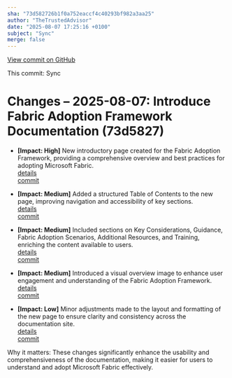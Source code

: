 ```yaml
---
sha: "73d582726b1f0a752eaccf4c40293bf982a3aa25"
author: "TheTrustedAdvisor"
date: "2025-08-07 17:25:16 +0100"
subject: "Sync"
merge: false
---
```


[View commit on GitHub](https://github.com/TheTrustedAdvisor/FabricAdoptionFramework/commit/73d582726b1f0a752eaccf4c40293bf982a3aa25)

This commit: Sync

# Changes – 2025-08-07: Introduce Fabric Adoption Framework Documentation (73d5827)

- **[Impact: High]** New introductory page created for the Fabric Adoption Framework, providing a comprehensive overview and best practices for adopting Microsoft Fabric.  
   [details](/docs/about/changes/2025-08-07-what-is-the-fabric-adoption-framework)  
   [commit](https://github.com/TheTrustedAdvisor/FabricAdoptionFramework/commit/73d582726b1f0a752eaccf4c40293bf982a3aa25)

- **[Impact: Medium]** Added a structured Table of Contents to the new page, improving navigation and accessibility of key sections.  
   [details](/docs/about/changes/2025-08-07-what-is-the-fabric-adoption-framework)  
   [commit](https://github.com/TheTrustedAdvisor/FabricAdoptionFramework/commit/73d582726b1f0a752eaccf4c40293bf982a3aa25)

- **[Impact: Medium]** Included sections on Key Considerations, Guidance, Fabric Adoption Scenarios, Additional Resources, and Training, enriching the content available to users.  
   [details](/docs/about/changes/2025-08-07-what-is-the-fabric-adoption-framework)  
   [commit](https://github.com/TheTrustedAdvisor/FabricAdoptionFramework/commit/73d582726b1f0a752eaccf4c40293bf982a3aa25)

- **[Impact: Medium]** Introduced a visual overview image to enhance user engagement and understanding of the Fabric Adoption Framework.  
   [details](/docs/about/changes/2025-08-07-what-is-the-fabric-adoption-framework)  
   [commit](https://github.com/TheTrustedAdvisor/FabricAdoptionFramework/commit/73d582726b1f0a752eaccf4c40293bf982a3aa25)

- **[Impact: Low]** Minor adjustments made to the layout and formatting of the new page to ensure clarity and consistency across the documentation site.  
   [details](/docs/about/changes/2025-08-07-what-is-the-fabric-adoption-framework)  
   [commit](https://github.com/TheTrustedAdvisor/FabricAdoptionFramework/commit/73d582726b1f0a752eaccf4c40293bf982a3aa25)

Why it matters: These changes significantly enhance the usability and comprehensiveness of the documentation, making it easier for users to understand and adopt Microsoft Fabric effectively.
